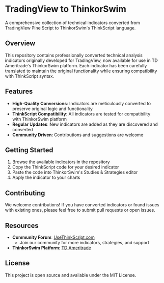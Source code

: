 # TradingView to ThinkorSwim

A comprehensive collection of technical indicators converted from 
TradingView Pine Script to ThinkorSwim's ThinkScript language.

## Overview

This repository contains professionally converted technical analysis 
indicators originally developed for TradingView, now available for use 
in TD Ameritrade's ThinkorSwim platform. Each indicator has been 
carefully translated to maintain the original functionality while 
ensuring compatibility with ThinkScript syntax.

## Features

- **High-Quality Conversions**: Indicators are meticulously converted 
  to preserve original logic and functionality
- **ThinkScript Compatibility**: All indicators are tested for 
  compatibility with ThinkorSwim platform
- **Regular Updates**: New indicators are added as they are discovered 
  and converted
- **Community Driven**: Contributions and suggestions are welcome

## Getting Started

1. Browse the available indicators in the repository
2. Copy the ThinkScript code for your desired indicator
3. Paste the code into ThinkorSwim's Studies & Strategies editor
4. Apply the indicator to your charts

## Contributing

We welcome contributions! If you have converted indicators or found 
issues with existing ones, please feel free to submit pull requests 
or open issues.

## Resources

- **Community Forum**: [UseThinkScript.com](https://usethinkscript.com/) 
  - Join our community for more indicators, strategies, and support
- **ThinkorSwim Platform**: [TD Ameritrade](https://www.tdameritrade.com/tools-and-platforms/thinkorswim.html)

## License

This project is open source and available under the MIT License.

